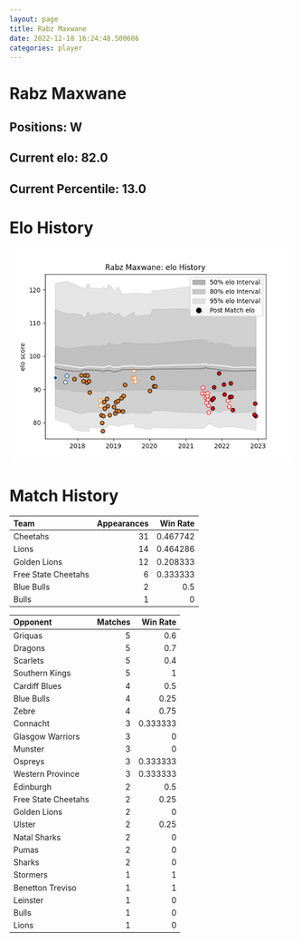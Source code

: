 ```yaml
---  
layout: page  
title: Rabz Maxwane  
date: 2022-12-18 16:24:48.500606  
categories: player  
---
```

# Rabz Maxwane

## Positions: W

## Current elo: 82.0

## Current Percentile: 13.0

# Elo History


![elo history](history_RabzMaxwane.png)
# Match History


| Team                |   Appearances |   Win Rate |
|:--------------------|--------------:|-----------:|
| Cheetahs            |            31 |   0.467742 |
| Lions               |            14 |   0.464286 |
| Golden Lions        |            12 |   0.208333 |
| Free State Cheetahs |             6 |   0.333333 |
| Blue Bulls          |             2 |   0.5      |
| Bulls               |             1 |   0        |

| Opponent            |   Matches |   Win Rate |
|:--------------------|----------:|-----------:|
| Griquas             |         5 |   0.6      |
| Dragons             |         5 |   0.7      |
| Scarlets            |         5 |   0.4      |
| Southern Kings      |         5 |   1        |
| Cardiff Blues       |         4 |   0.5      |
| Blue Bulls          |         4 |   0.25     |
| Zebre               |         4 |   0.75     |
| Connacht            |         3 |   0.333333 |
| Glasgow Warriors    |         3 |   0        |
| Munster             |         3 |   0        |
| Ospreys             |         3 |   0.333333 |
| Western Province    |         3 |   0.333333 |
| Edinburgh           |         2 |   0.5      |
| Free State Cheetahs |         2 |   0.25     |
| Golden Lions        |         2 |   0        |
| Ulster              |         2 |   0.25     |
| Natal Sharks        |         2 |   0        |
| Pumas               |         2 |   0        |
| Sharks              |         2 |   0        |
| Stormers            |         1 |   1        |
| Benetton Treviso    |         1 |   1        |
| Leinster            |         1 |   0        |
| Bulls               |         1 |   0        |
| Lions               |         1 |   0        |
